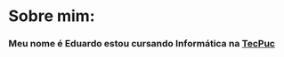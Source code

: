 # Sobre mim:
### Meu nome é **Eduardo** estou cursando **Informática** na [TecPuc](https://www.tecpuc.com.br/)
